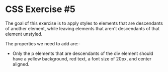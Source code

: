 # CSS Exercise #5

The goal of this exercise is to apply styles to elements that are descendants of another element, while leaving elements that aren't descendants of that element unstyled.

The properties we need to add are:-
- Only the p elements that are descendants of the div element should have a yellow background, red text, a font size of 20px, and center aligned.